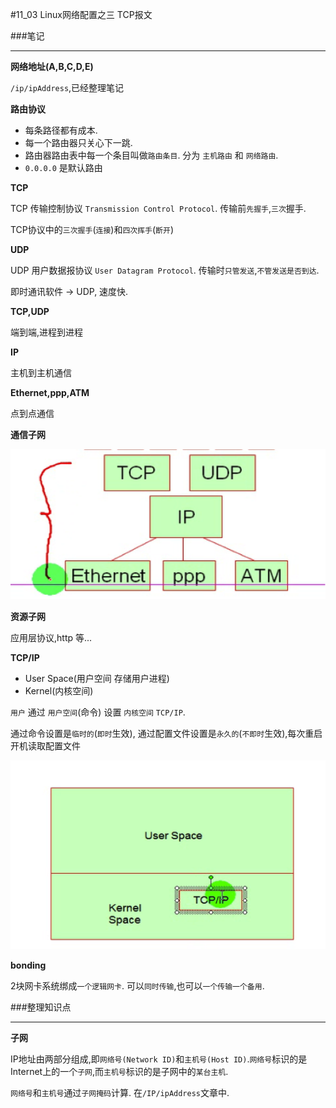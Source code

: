 #11_03 Linux网络配置之三 TCP报文

###笔记

---

**网络地址(A,B,C,D,E)**

`/ip/ipAddress`,已经整理笔记

**路由协议**

* 每条路径都有成本.
* 每一个路由器只关心下一跳.
* 路由器路由表中每一个条目叫做`路由条目`. 分为 `主机路由` 和 `网络路由`.
* `0.0.0.0` 是默认路由

**TCP**

TCP 传输控制协议 `Transmission Control Protocol`. 传输前`先握手`,`三次`握手.

TCP协议中的`三次握手`(`连接`)和`四次挥手`(`断开`)

**UDP**

UDP 用户数据报协议 `User Datagram Protocol`. 传输时`只管发送`,`不管发送是否到达`.

即时通讯软件 -> UDP, 速度快.

**TCP,UDP**

端到端,进程到进程

**IP**

主机到主机通信

**Ethernet,ppp,ATM**

点到点通信

**通信子网**

![](./img/11_03_1.png "")

**资源子网**

应用层协议,http 等...
 
**TCP/IP**

* User Space(用户空间 存储用户进程)
* Kernel(内核空间)

`用户` 通过 `用户空间`(命令) 设置 `内核空间` `TCP/IP`.

通过命令设置是`临时的`(`即时`生效), 通过配置文件设置是`永久的`(`不即时`生效),每次重启开机读取配置文件

 ![](./img/11_03_2.png "")

**bonding**

2块网卡系统绑成`一个逻辑网卡`. 可以`同时传输`,也可以`一个传输一个备用`.

###整理知识点

---

**子网**

IP地址由两部分组成,即`网络号(Network ID)`和`主机号(Host ID)`.`网络号`标识的是Internet上的一个`子网`,而`主机号`标识的是子网中的`某台主机`.

`网络号`和`主机号`通过`子网掩码`计算. 在`/IP/ipAddress`文章中.